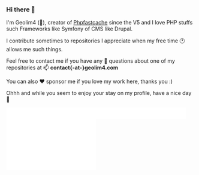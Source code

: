### Hi there 👋

I'm Geolim4 (🥥), creator of [Phpfastcache](https://github.com/PHPSocialNetwork) since the V5 and I love PHP stuffs such Frameworks like Symfony of CMS like Drupal.

I contribute sometimes to repositories I appreciate when my free time 🕐 allows me such things.

Feel free to contact me if you have any 💬 questions about one of my repositories at 📫 **contact{-at-}geolim4.com**

You can also ❤️ sponsor  me if you love my work here, thanks you :)

Ohhh and while you seem to enjoy your stay on my profile, have a nice day 🤗 

<a href="https://metrics.lecoq.io/about/Geolim4"><img src="metrics-base.svg" align="left" width="47.5%"></img></a>
<a href="https://metrics.lecoq.io/about/Geolim4"><img src="metrics-achievements.svg" align="left" width="47.5%"></img></a>
